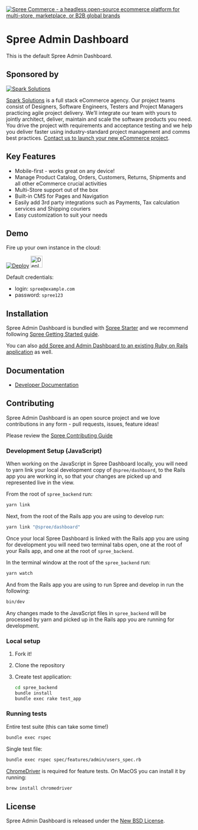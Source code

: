 <a href="https://spreecommerce.org">
   <img src="https://raw.githubusercontent.com/spree/spree-dev-docs/master/.gitbook/assets/admin_panel_978-2x.jpg" alt="Spree Commerce - a headless open-source ecommerce platform for multi-store, marketplace, or B2B global brands" />
</a>

# Spree Admin Dashboard

This is the default Spree Admin Dashboard. 

## Sponsored by

[![Spark Solutions](http://sparksolutions.co/wp-content/uploads/2015/01/logo-ss-tr-221x100.png)][spark]

[Spark Solutions][spark] is a full stack eCommerce agency. Our project teams consist of Designers, Software Engineers, Testers and Project Managers practicing agile project delivery. We’ll integrate our team with yours to jointly architect, deliver, maintain and scale the software products you need. You drive the project with requirements and acceptance testing and we help you deliver faster using industry-standard project management and comms best practices. [Contact us to launch your new eCommerce project](https://sparksolutions.co/contact/).

## Key Features

* Mobile-first - works great on any device!
* Manage Product Catalog, Orders, Customers, Returns, Shipments and all other eCommerce crucial activities
* Multi-Store support out of the box
* Built-in CMS for Pages and Navigation
* Easily add 3rd party integrations such as Payments, Tax calculation services and Shipping couriers
* Easy customization to suit your needs

## Demo

Fire up your own instance in the cloud:

[![Deploy](https://www.herokucdn.com/deploy/button.svg)](https://heroku.com/deploy?template=https://github.com/spree/spree_starter) <a href="https://render.com/deploy?repo=https://github.com/spree/spree_starter/tree/main">
  <img src="https://render.com/images/deploy-to-render-button.svg" alt="Deploy to Render" height=32>
</a>

Default credentials:

* login: `spree@example.com`
* password: `spree123`

## Installation

Spree Admin Dashboard is bundled with [Spree Starter](https://github.com/spree/spree_starter) and we recommend following [Spree Getting Started guide](https://dev-docs.spreecommerce.org/getting-started/installation).

You can also [add Spree and Admin Dashboard to an existing Ruby on Rails application](https://dev-docs.spreecommerce.org/advanced/existing_app_tutorial) as well.

## Documentation

* [Developer Documentation](https://dev-docs.spreecommerce.org/)

## Contributing

Spree Admin Dashboard is an open source project and we love contributions in any form - pull requests, issues, feature ideas!

Please review the [Spree Contributing Guide](https://dev-docs.spreecommerce.org/contributing/index)

### Development Setup (JavaScript)

When working on the JavaScript in Spree Dashboard locally, you will need to yarn link your local development copy of `@spree/dashboard`, to the Rails app you are working in, so that your changes are picked up and represented live in the view.


From the root of `spree_backend` run:

```bash
yarn link
```

Next, from the root of the Rails app you are using to develop run:

```bash
yarn link "@spree/dashboard"
```

Once your local Spree Dashboard is linked with the Rails app you are using for development you will need two terminal tabs open, 
one at the root of your Rails app, and one at the root of `spree_backend`.

In the terminal window at the root of the `spree_backend` run:

```bash
yarn watch
```

And from the Rails app you are using to run Spree and develop in run the following:

```bash
bin/dev
```
Any changes made to the JavaScript files in `spree_backend` will be processed by yarn and picked up in the Rails app you are running for development.

### Local setup

1. Fork it!
2. Clone the repository
3. Create test application:

    ```bash
    cd spree_backend
    bundle install
    bundle exec rake test_app
    ```

### Running tests

Entire test suite (this can take some time!)

```bash
bundle exec rspec
```

Single test file:

```bash
bundle exec rspec spec/features/admin/users_spec.rb
```

[ChromeDriver](https://chromedriver.chromium.org/) is required for feature tests. On MacOS you can install it by running:

```bash
brew install chromedriver
```


## License

Spree Admin Dashboard is released under the [New BSD License](https://github.com/spree/spree_backend/blob/main/license.md).

[spark]:https://sparksolutions.co?utm_source=github
